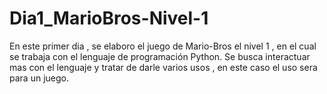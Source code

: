 # Dia1_MarioBros-Nivel-1
En este primer dia , se elaboro el juego de Mario-Bros el nivel 1 , en el cual se trabaja con el lenguaje de programación Python.
Se busca interactuar mas con el lenguaje y tratar de darle varios usos , en este caso el uso sera para un juego.
